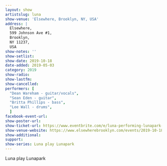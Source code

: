 ```yaml
---
layout: show
artistslug: luna
show-venue: 'Elsewhere, Brooklyn, NY, USA'
address: |
  Elsewhere, 
  599 Johnson Ave #1, 
  Brooklyn, 
  NY 11237, 
  USA
show-notes: ''
show-setlist: 
show-date: 2019-10-18
date-added: 2019-05-03
category: 2019
show-radio: 
show-lastfm: 
show-cancelled: 
performers: [
  "Dean Wareham - guitar/vocals",
  "Sean Eden - guitar",
  "Britta Phillips - bass",
  "Lee Wall - drums",
  ]
facebook-event-url: 
show-poster-url: 
show-ticket-url: https://www.eventbrite.com/e/luna-performing-lunapark-elsewhere-hall-tickets-61102576451
show-venue-website: https://www.elsewherebrooklyn.com/events/2019-10-18-luna-performing-lunapark/
show-additional: 
support:
show-series: Luna play Lunapark
---
```

Luna play Lunapark

